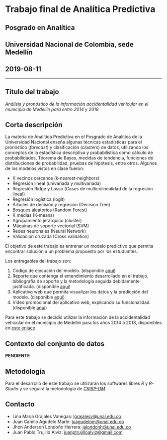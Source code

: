 # Trabajo final de Analítica Predictiva
## Posgrado en Analítica
## Universidad Nacional de Colombia, sede Medellín
## 2019-08-11
---

## Título del trabajo
*Análisis y pronóstico de la información accidentalidad vehicular en el municipio de Medellín para entre 2014 y 2018*

## Corta descripción
La materia de Analítica Predictiva en el Posgrado de Analítica de la Universidad Nacional enseña algunas técnicas estadísticas para el pronóstico (*forecast*) y clasificación (*clusters*) de datos, utilizando los conceptos de la estadística descriptiva y probabilística como cálculo de probabilidades, Teorema de Bayes, medidas de  tendencia, funciones de distribuciones de probabilidad, pruebas de hipótesis, entre otros. Algunos de los modelos vistos en clase fueron:

* K vecinos cercanos (k-nearest-neighbors)
* Regresión lineal (univariada y multivariada) 
* Regresión Ridge y Lasso (Casos de multicolinealidad de la regresión lineal)
* Regresión logística (logit)
* Árboles de decisión y regresión (Decision Tree)
* Bosques aleatorios (Random Forest)
* K medias (K-means)
* Agrupamiento jerárquico (cluster)
* Máquinas de soporte vectorial (SVM)
* Redes neuronales (Neural Network)
* Validación cruzada (Cross validation)

El objetivo de este trabajo es entrenar un modelo predictivo que permita encontrar solución a un problema propuesto por los estudiantes.

Los entregables del trabajo son:

1. Código de ejecución del modelo. (disponible [aquí](https://google.com.co))
2. Reporte que contenga el entendimiento desarrollado en el trabajo, bibliografía de soporte y la metodología seguida debidamente justificada. (disponible [aquí](https://juapatral.github.io/analitica-predictiva-accidentalidad-2019/app/accidentalidad-2014-2018.html))
3. Aplicativo web que permita visualizar los datos y la predicción del modelo. (disponible [aquí](https://google.com.co))
4. Video promocional del aplicativo web, explicando su funcionalidad. (disponible [aquí](https://youtube.com)) 

Para este trabajo se decidió utilizar la información de la accidentalidad vehicular en el municipio de Medellín para los años 2014 a 2018, disponibles en [este enlace](https://geomedellin-m-medellin.opendata.arcgis.com/search?tags=movilidad)

## Contexto del conjunto de datos

**PENDIENTE**

## Metodología

Para el desarrollo de este trabajo se utilizarán los softwares libres *R* y *R-Studio* y se seguirá la metodología de [*CRISP-DM*](https://jdvelasq.github.io/ruta-n-predictiva/_downloads/5731da83c31e211e9b774ae8713246ed/CRISP-DM.pdf).

## Contacto

* Lina María Grajales Vanegas: lgrajalesv@unal.edu.co
* Juan Camilo Agudelo Marín: juagudelom@unal.edu.co
* Jhon Anderson Londoño Herrera: jalondonh@unal.edu.co
* Juan Pablo Trujillo Alviz: juanptrujilloalviz@gmail.com

